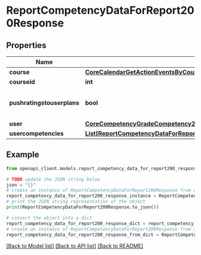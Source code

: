 # ReportCompetencyDataForReport200Response


## Properties

Name | Type | Description | Notes
------------ | ------------- | ------------- | -------------
**course** | [**CoreCalendarGetActionEventsByCourses200ResponseGroupedbycourseInnerEventsInnerCourse**](CoreCalendarGetActionEventsByCourses200ResponseGroupedbycourseInnerEventsInnerCourse.md) |  | 
**courseid** | **int** | Course id | 
**pushratingstouserplans** | **bool** | True if rating is push to user plans | [default to False]
**user** | [**CoreCompetencyGradeCompetency200ResponseActionuser**](CoreCompetencyGradeCompetency200ResponseActionuser.md) |  | 
**usercompetencies** | [**List[ReportCompetencyDataForReport200ResponseUsercompetenciesInner]**](ReportCompetencyDataForReport200ResponseUsercompetenciesInner.md) |  | 

## Example

```python
from openapi_client.models.report_competency_data_for_report200_response import ReportCompetencyDataForReport200Response

# TODO update the JSON string below
json = "{}"
# create an instance of ReportCompetencyDataForReport200Response from a JSON string
report_competency_data_for_report200_response_instance = ReportCompetencyDataForReport200Response.from_json(json)
# print the JSON string representation of the object
print(ReportCompetencyDataForReport200Response.to_json())

# convert the object into a dict
report_competency_data_for_report200_response_dict = report_competency_data_for_report200_response_instance.to_dict()
# create an instance of ReportCompetencyDataForReport200Response from a dict
report_competency_data_for_report200_response_from_dict = ReportCompetencyDataForReport200Response.from_dict(report_competency_data_for_report200_response_dict)
```
[[Back to Model list]](../README.md#documentation-for-models) [[Back to API list]](../README.md#documentation-for-api-endpoints) [[Back to README]](../README.md)


